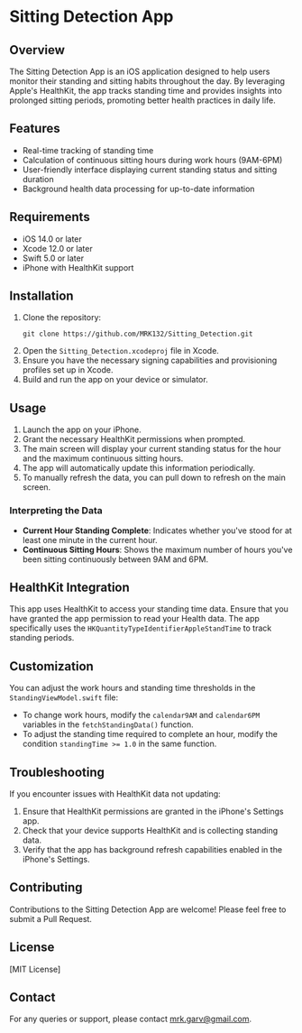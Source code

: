 # Sitting Detection App

## Overview
The Sitting Detection App is an iOS application designed to help users monitor their standing and sitting habits throughout the day. By leveraging Apple's HealthKit, the app tracks standing time and provides insights into prolonged sitting periods, promoting better health practices in daily life.

## Features
- Real-time tracking of standing time
- Calculation of continuous sitting hours during work hours (9AM-6PM)
- User-friendly interface displaying current standing status and sitting duration
- Background health data processing for up-to-date information

## Requirements
- iOS 14.0 or later
- Xcode 12.0 or later
- Swift 5.0 or later
- iPhone with HealthKit support

## Installation
1. Clone the repository:
   ```
   git clone https://github.com/MRK132/Sitting_Detection.git
   ```
2. Open the `Sitting_Detection.xcodeproj` file in Xcode.
3. Ensure you have the necessary signing capabilities and provisioning profiles set up in Xcode.
4. Build and run the app on your device or simulator.

## Usage
1. Launch the app on your iPhone.
2. Grant the necessary HealthKit permissions when prompted.
3. The main screen will display your current standing status for the hour and the maximum continuous sitting hours.
4. The app will automatically update this information periodically.
5. To manually refresh the data, you can pull down to refresh on the main screen.

### Interpreting the Data
- **Current Hour Standing Complete**: Indicates whether you've stood for at least one minute in the current hour.
- **Continuous Sitting Hours**: Shows the maximum number of hours you've been sitting continuously between 9AM and 6PM.

## HealthKit Integration
This app uses HealthKit to access your standing time data. Ensure that you have granted the app permission to read your Health data. The app specifically uses the `HKQuantityTypeIdentifierAppleStandTime` to track standing periods.

## Customization
You can adjust the work hours and standing time thresholds in the `StandingViewModel.swift` file:
- To change work hours, modify the `calendar9AM` and `calendar6PM` variables in the `fetchStandingData()` function.
- To adjust the standing time required to complete an hour, modify the condition `standingTime >= 1.0` in the same function.

## Troubleshooting
If you encounter issues with HealthKit data not updating:
1. Ensure that HealthKit permissions are granted in the iPhone's Settings app.
2. Check that your device supports HealthKit and is collecting standing data.
3. Verify that the app has background refresh capabilities enabled in the iPhone's Settings.

## Contributing
Contributions to the Sitting Detection App are welcome! Please feel free to submit a Pull Request.

## License
[MIT License]

## Contact
For any queries or support, please contact mrk.garv@gmail.com.
